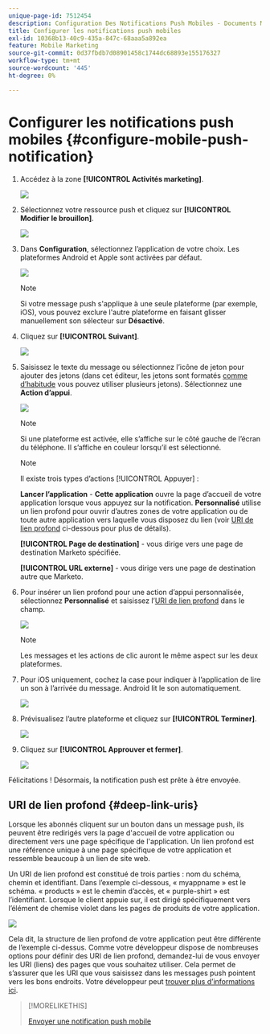 ```yaml
---
unique-page-id: 7512454
description: Configuration Des Notifications Push Mobiles - Documents Marketo - Documentation Du Produit
title: Configurer les notifications push mobiles
exl-id: 10368b13-40c9-435a-847c-68aaa5a892ea
feature: Mobile Marketing
source-git-commit: 0d37fbdb7d08901458c1744dc68893e155176327
workflow-type: tm+mt
source-wordcount: '445'
ht-degree: 0%

---
```


# Configurer les notifications push mobiles {#configure-mobile-push-notification}

1. Accédez à la zone **[!UICONTROL Activités marketing]**.

   ![](assets/configure-mobile-push-notification-1.png)

1. Sélectionnez votre ressource push et cliquez sur **[!UICONTROL Modifier le brouillon]**.

   ![](assets/configure-mobile-push-notification-2.png)

1. Dans **Configuration**, sélectionnez l’application de votre choix. Les plateformes Android et Apple sont activées par défaut.

   ![](assets/configure-mobile-push-notification-3.png)

   >[!NOTE]
   >
   >Si votre message push s&#39;applique à une seule plateforme (par exemple, iOS), vous pouvez exclure l&#39;autre plateforme en faisant glisser manuellement son sélecteur sur **Désactivé**.

1. Cliquez sur **[!UICONTROL Suivant]**.

   ![](assets/configure-mobile-push-notification-4.png)

1. Saisissez le texte du message ou sélectionnez l’icône de jeton pour ajouter des jetons (dans cet éditeur, les jetons sont formatés [comme d’habitude](/help/marketo/product-docs/demand-generation/landing-pages/personalizing-landing-pages/tokens-overview.md) vous pouvez utiliser plusieurs jetons). Sélectionnez une **Action d’appui**.

   ![](assets/configure-mobile-push-notification-5.png)

   >[!NOTE]
   >
   >Si une plateforme est activée, elle s’affiche sur le côté gauche de l’écran du téléphone. Il s’affiche en couleur lorsqu’il est sélectionné.

   >[!NOTE]
   >
   >Il existe trois types d’actions [!UICONTROL Appuyer] :
   >
   >**Lancer l’application** - **Cette application** ouvre la page d’accueil de votre application lorsque vous appuyez sur la notification. **Personnalisé** utilise un lien profond pour ouvrir d’autres zones de votre application ou de toute autre application vers laquelle vous disposez du lien (voir [URI de lien profond](#deep-link-uris) ci-dessous pour plus de détails).
   >
   >**[!UICONTROL Page de destination]** - vous dirige vers une page de destination Marketo spécifiée.
   >
   >**[!UICONTROL URL externe]** - vous dirige vers une page de destination autre que Marketo.

1. Pour insérer un lien profond pour une action d’appui personnalisée, sélectionnez **Personnalisé** et saisissez l’[URI de lien profond](#deep-link-uris) dans le champ.

   ![](assets/configure-mobile-push-notification-6.png)

   >[!NOTE]
   >
   >Les messages et les actions de clic auront le même aspect sur les deux plateformes.

1. Pour iOS uniquement, cochez la case pour indiquer à l’application de lire un son à l’arrivée du message. Android lit le son automatiquement.

   ![](assets/configure-mobile-push-notification-7.png)

1. Prévisualisez l’autre plateforme et cliquez sur **[!UICONTROL Terminer]**.

   ![](assets/configure-mobile-push-notification-8.png)

1. Cliquez sur **[!UICONTROL Approuver et fermer]**.

   ![](assets/configure-mobile-push-notification-9.png)

Félicitations ! Désormais, la notification push est prête à être envoyée.

## URI de lien profond {#deep-link-uris}

Lorsque les abonnés cliquent sur un bouton dans un message push, ils peuvent être redirigés vers la page d&#39;accueil de votre application ou directement vers une page spécifique de l&#39;application. Un lien profond est une référence unique à une page spécifique de votre application et ressemble beaucoup à un lien de site web.

Un URI de lien profond est constitué de trois parties : nom du schéma, chemin et identifiant. Dans l’exemple ci-dessous, « myappname » est le schéma. « products » est le chemin d’accès, et « purple-shirt » est l’identifiant. Lorsque le client appuie sur, il est dirigé spécifiquement vers l’élément de chemise violet dans les pages de produits de votre application.

![](assets/configure-mobile-push-notification-10.png)

Cela dit, la structure de lien profond de votre application peut être différente de l’exemple ci-dessus. Comme votre développeur dispose de nombreuses options pour définir des URI de lien profond, demandez-lui de vous envoyer les URI (liens) des pages que vous souhaitez utiliser. Cela permet de s’assurer que les URI que vous saisissez dans les messages push pointent vers les bons endroits. Votre développeur peut [trouver plus d’informations ici](https://experienceleague.adobe.com/en/docs/marketo-developer/marketo/mobile/enabling-deep-links-in-your-app).

>[!MORELIKETHIS]
>
>[Envoyer une notification push mobile](/help/marketo/product-docs/mobile-marketing/push-notifications/send-a-mobile-push-notification.md)

